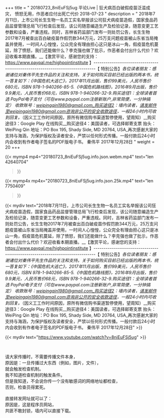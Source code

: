 +++
title = " 20180723_8niEuFSj5ug 平论Live | 狂犬病百白破假疫苗泛滥成灾， 愤怒无用，作恶者应付出死亡代价 2018-07-23 "
description = " 2018年7月11日，上市公司长生生物一名员工实名举报该公司狂犬病疫苗造假，国家食品药品监督管理总局飞行检查后发现，该公司随意编造生产及检验记录，随意变更工艺参数和设备，严重违规。同时，吉林省药监部门发布一则处罚公告，长生生物2017年7月被查出百白破疫苗作假罚款344万元，25万支问题疫苗被山东省当局掩盖并使用，一时间人心惶惶，公众完全有理由担心这只是冰山一角，假疫苗危机蔓延，除了愤怒，我们还能做什么？李克强也做了批示，作恶者会付出什么代价？欢迎收看本期直播。__【激赏平论，感谢您的支持：https://www.paypal.me/highpointinstitute 】_-------------------------------------------------------------------------------_【 特别公告】_各位读者朋友：_感谢诸位对秦伟平先生作品的关注和支持。_关于如何购买目前已经出版的两本书，统一答复如下：_《中国危机大逃亡》，2017年11月出版，售价99美元，人民币售价680元，ISBN 978-1-940266-85-5._《中国危机路线图》，2016年9月出版，售价9.9美元，人民币售价68元，ISBN 978-1-940266-32-9._购买途径1：全球读者首选 PayPal电子支付_（可在www.paypal.com注册新账户,非常简便，一分钟搞定）     收款账号：weipingqin1980@gmail.com_购买途径2：墙内读者，请发邮件至weipingqin1980@gmail.com咨询非公开的安全收款途径，一般24小时内可收到回复。_（因义工工作时间原因，原所有微信购书渠道暂停使用，望周知）__购买途径3：Google Play 在线购买__购买途径4：美国读者，可选择邮寄支票     抬头：WeiPing Qin     地址：PO Box 195, Shady Side, MD 20764, USA_再次感谢大家的支持与海涵，为保护版权及读者安全，严禁以任何形式传播。一般付款后24小时内会收到有作者电子签名的PDF版电子书。     秦伟平     2017年12月28日 "
weight = 20
+++

{{< mymp4 mp4="20180723_8niEuFSj5ug.info.json.webm.mp4" 
text="len 42640704"
>}}

{{< mymp4x  mp4x="20180723_8niEuFSj5ug.info.json.25k.mp4"
text="len 7750409"
>}}


{{< mydiv text="2018年7月11日，上市公司长生生物一名员工实名举报该公司狂犬病疫苗造假，国家食品药品监督管理总局飞行检查后发现，该公司随意编造生产及检验记录，随意变更工艺参数和设备，严重违规。同时，吉林省药监部门发布一则处罚公告，长生生物2017年7月被查出百白破疫苗作假罚款344万元，25万支问题疫苗被山东省当局掩盖并使用，一时间人心惶惶，公众完全有理由担心这只是冰山一角，假疫苗危机蔓延，除了愤怒，我们还能做什么？李克强也做了批示，作恶者会付出什么代价？欢迎收看本期直播。__【激赏平论，感谢您的支持：https://www.paypal.me/highpointinstitute 】_-------------------------------------------------------------------------------_【 特别公告】_各位读者朋友：_感谢诸位对秦伟平先生作品的关注和支持。_关于如何购买目前已经出版的两本书，统一答复如下：_《中国危机大逃亡》，2017年11月出版，售价99美元，人民币售价680元，ISBN 978-1-940266-85-5._《中国危机路线图》，2016年9月出版，售价9.9美元，人民币售价68元，ISBN 978-1-940266-32-9._购买途径1：全球读者首选 PayPal电子支付_（可在www.paypal.com注册新账户,非常简便，一分钟搞定）     收款账号：weipingqin1980@gmail.com_购买途径2：墙内读者，请发邮件至weipingqin1980@gmail.com咨询非公开的安全收款途径，一般24小时内可收到回复。_（因义工工作时间原因，原所有微信购书渠道暂停使用，望周知）__购买途径3：Google Play 在线购买__购买途径4：美国读者，可选择邮寄支票     抬头：WeiPing Qin     地址：PO Box 195, Shady Side, MD 20764, USA_再次感谢大家的支持与海涵，为保护版权及读者安全，严禁以任何形式传播。一般付款后24小时内会收到有作者电子签名的PDF版电子书。     秦伟平     2017年12月28日" >}}
<br>

{{< mydiv text="https://www.youtube.com/watch?v=8niEuFSj5ug" >}}


<br>

请大家传播时，不需要传播文件本身，<br>
原因是：一旦传播过大东西（例如，图片，文件），<br>
就会触发检查机制。<br>
我不知道检查机制的触发条件。<br>
但是我知道，不会说你传一个没有敏感词的网络地址都检查，<br>
否则，检查员得累死。<br><br>
直接转发网址就可以了：<br>
原因是，这是程序员网站，<br>
共匪不敢封锁，墙内可以直接下载。


